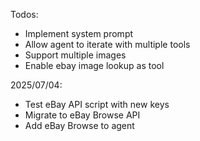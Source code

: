 Todos:
* Implement system prompt
* Allow agent to iterate with multiple tools
* Support multiple images
* Enable ebay image lookup as tool

2025/07/04:
* Test eBay API script with new keys
* Migrate to eBay Browse API
* Add eBay Browse to agent
